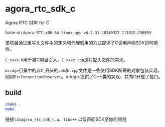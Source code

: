 # agora_rtc_sdk_c

Agora RTC SDK for C

base on `Agora-RTC-x86_64-linux-gnu-v4.2.31-20240327_111832-296989`

该项目通过重写头文件中的定义和代理调用的方式提供了C调用声网SDK的可能性。

`C_xxxx.h`用于被C项目引入，`C_xxxx.cpp`是对应头文件的实现。

`bridge`目录中的非`C_`开头的`.hh`和`.cpp`文件是一些使用SDK所需的对象包装实现，例如`RtcConnectionObserver`。bridge 提供了C++类的实现，并向C开放了接口。

## build

```sh
cmake .
make
```

链接`libagora_rtc_sdk_c.a`、`libc++` 以及声网SDK至你的项目
